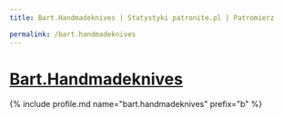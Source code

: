 ```yaml
---
title: Bart.Handmadeknives | Statystyki patronite.pl | Patromierz

permalink: /bart.handmadeknives
---
```


# [Bart.Handmadeknives](https://patronite.pl/bart.handmadeknives)

{% include profile.md name="bart.handmadeknives" prefix="b" %}
